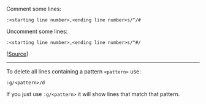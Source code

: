 Comment some lines:

```
:<starting line number>,<ending line number>s/^/#
```

Uncomment some lines:

```
:<starting line number>,<ending line number>s/^#/
```
[[Source](https://unix.stackexchange.com/a/120618)]

-------

To delete all lines containing a pattern `<pattern>` use:

```
:g/<pattern>/d
```

If you just use `:g/<pattern>` it will show lines that match that pattern.
